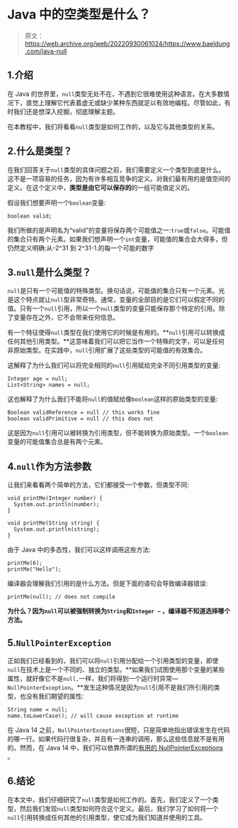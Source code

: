 # Java 中的空类型是什么？

> 原文：<https://web.archive.org/web/20220930061024/https://www.baeldung.com/java-null>

## 1.介绍

在 Java 的世界里，`null`类型无处不在，不遇到它很难使用这种语言。在大多数情况下，直觉上理解它代表着虚无或缺少某种东西就足以有效地编程。尽管如此，有时我们还是想深入挖掘，彻底理解主题。

在本教程中，我们将看看`null`类型是如何工作的，以及它与其他类型的关系。

## 2.什么是类型？

在我们回答关于`null`类型的具体问题之前，我们需要定义一个类型到底是什么。这不是一项容易的任务，因为有许多相互竞争的定义。对我们最有用的是值空间的定义。在这个定义中，**类型是由它可以保存的**的一组可能值定义的。

假设我们想要声明一个`boolean`变量:

```
boolean valid;
```

我们所做的是声明名为“valid”的变量将保存两个可能值之一:`true`或`false`。可能值的集合只有两个元素。如果我们想声明一个`int`变量，可能值的集合会大得多，但仍然定义明确:从-2^31 到 2^31-1.的每一个可能的数字

## 3.`null`是什么类型？

`null`是只有一个可能值的特殊类型。换句话说，可能值的集合只有一个元素。光是这个特点就让`null`型非常奇特。通常，变量的全部目的是它们可以假定不同的值。只有一个`null`引用，所以一个`null`类型的变量只能保存那个特定的引用。除了变量存在之外，它不会带来任何信息。

有一个特征使得`null`类型在我们使用它的时候是有用的。**`null`引用可以转换成任何其他引用类型。**这意味着我们可以把它当作一个特殊的文字，可以是任何非原始类型。在实践中，`null`引用扩展了这些类型的可能值的有效集合。

这解释了为什么我们可以将完全相同的`null`引用赋给完全不同引用类型的变量:

```
Integer age = null;
List<String> names = null;
```

这也解释了为什么我们不能将`null`的值赋给像`boolean`这样的原始类型的变量:

```
Boolean validReference = null // this works fine
boolean validPrimitive = null // this does not
```

这是因为`null`引用可以被转换为引用类型，但不能转换为原始类型。一个`boolean`变量的可能值集合总是有两个元素。

## 4.`null`作为方法参数

让我们来看看两个简单的方法，它们都接受一个参数，但类型不同:

```
void printMe(Integer number) {
  System.out.println(number);
}

void printMe(String string) {
  System.out.println(string);
}
```

由于 Java 中的多态性，我们可以这样调用这些方法:

```
printMe(6);
printMe("Hello");
```

编译器会理解我们引用的是什么方法。但是下面的语句会导致编译器错误:

```
printMe(null); // does not compile
```

**为什么？因为`null`可以被强制转换为`String`和`Integer –` ，编译器不知道选择哪个方法。**

## 5.`NullPointerException`

正如我们已经看到的，我们可以将`null`引用分配给一个引用类型的变量，即使`null`在技术上是一个不同的、独立的类型。**如果我们试图使用那个变量的某些属性，就好像它不是`null,`一样，我们将得到一个运行时异常—`NullPointerException`。**发生这种情况是因为`null`引用不是我们所引用的类型，也没有我们期望的属性:

```
String name = null;
name.toLowerCase(); // will cause exception at runtime
```

在 Java 14 之前，`NullPointerExceptions`很短，只是简单地指出错误发生在代码的哪一行。如果代码行很复杂，并且有一连串的调用，那么这些信息就不是有用的。然而，在 Java 14 中，我们可以依靠所谓的[有用的 NullPointerExceptions](/web/20221112101142/https://www.baeldung.com/java-14-nullpointerexception) 。

## 6.结论

在本文中，我们仔细研究了`null`类型是如何工作的。首先，我们定义了一个类型，然后我们发现`null`类型如何符合这个定义。最后，我们学习了如何将一个`null`引用转换成任何其他的引用类型，使它成为我们知道并使用的工具。